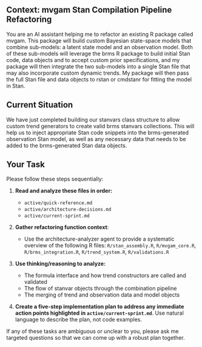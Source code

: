 ## Context: mvgam Stan Compilation Pipeline Refactoring

You are an AI assistant helping me to refactor an existing R package called mvgam. This package will build custom Bayesian state-space models that combine sub-models: a latent state model and an observation model. Both of these sub-models will leverage the brms R package to build initial Stan code, data objects and to accept custom prior specifications, and my package will then integrate the two sub-models into a single Stan file that may also incorporate custom dynamic trends. My package will then pass the full Stan file and data objects to rstan or cmdstanr for fitting the model in Stan. 

## Current Situation

We have just completed building our stanvars class structure to allow custom trend generators to create valid brms stanvars collections. This will help us to inject appropriate Stan code snippets into the brms-generated observation Stan model, as well as any necessary data that needs to be added to the brms-generated Stan data objects.

## Your Task

Please follow these steps sequentially:

1. **Read and analyze these files in order:**
   - `active/quick-reference.md`
   - `active/architecture-decisions.md`
   - `active/current-sprint.md`

3. **Gather refactoring function context**:
   - Use the architecture-analyzer agent to provide a systematic overview of the following R files: `R/stan_assembly.R`, `R/mvgam_core.R`, `R/brms_integration.R`, `R/trend_system.R`, `R/validations.R`

4. **Use thinking/reasoning to analyze:**
   - The formula interface and how trend constructors are called and validated
   - The flow of stanvar objects through the combination pipeline
   - The merging of trend and observation data and model objects

5. **Create a five-step implementation plan to address any immediate action points highlighted in `active/current-sprint.md`**. Use natural language to describe the plan, not code examples.

If any of these tasks are ambiguous or unclear to you, please ask me targeted questions so that we can come up with a robust plan together.
